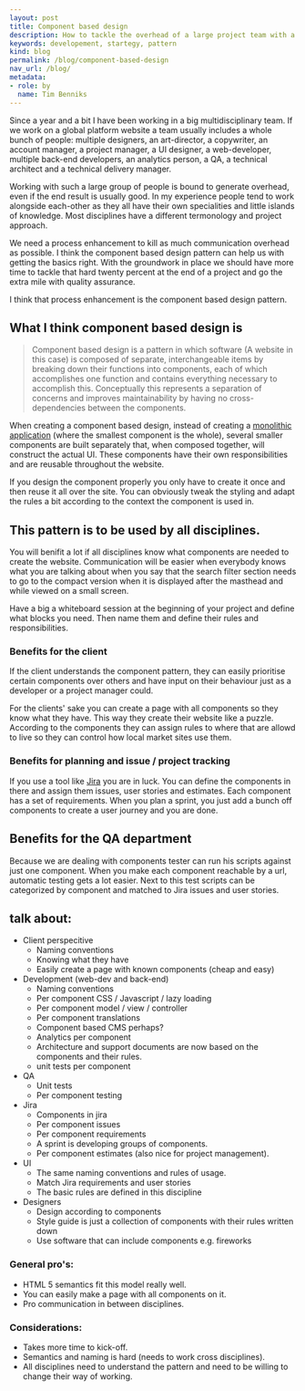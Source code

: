```yaml
---
layout: post
title: Component based design
description: How to tackle the overhead of a large project team with a pattern called component based design.
keywords: developement, startegy, pattern
kind: blog
permalink: /blog/component-based-design
nav_url: /blog/
metadata: 
- role: by
  name: Tim Benniks
---
```


Since a year and a bit I have been working in a big multidisciplinary team. If we work on a global platform website a team usually includes a whole bunch of people: multiple designers, an art-director, a copywriter, 
an account manager, a project manager, a UI designer, a web-developer, multiple back-end developers, an analytics person, a QA, a technical architect and a technical delivery manager.

Working with such a large group of people is bound to generate overhead, even if the end result is usually good. In my experience people tend to work alongside each-other as they all have their own specialities and little islands of knowledge. Most disciplines have a different termonology and project approach. 

We need a process enhancement to kill as much communication overhead as possible.
I think the component based design pattern can help us with getting the basics right. 
With the groundwork in place we should have more time to tackle that hard twenty percent at the end of a project and go the extra mile with quality assurance.

I think that process enhancement is the component based design pattern.

## What I think component based design is

>Component based design is a pattern in which software (A website in this case) is composed of separate, interchangeable items by breaking down their functions into components, each of which accomplishes one function and contains everything necessary to accomplish this. Conceptually this represents a separation of concerns and improves maintainability by having no cross-dependencies between the components.

When creating a component based design, instead of creating a [monolithic application](http://en.wikipedia.org/wiki/Monolithic_application "Monolithic application") (where the smallest component is the whole), several smaller components are built separately that, when composed together, will construct the actual UI. These components have their own responsibilities and are reusable throughout the website.

If you design the component properly you only have to create it once and then reuse it all over the site. You can obviously tweak the styling and adapt the rules a bit according to the context the component is used in.

## This pattern is to be used by all disciplines.
You will benifit a lot if all disciplines know what components are needed to create the website. Communication will be easier when everybody knows what you are talking about when you say that the search filter section needs to go to the compact version when it is displayed after the masthead and while viewed on a small screen.

Have a big a whiteboard session at the beginning of your project and define what blocks you need. Then name them and define their rules and responsibilities.

### Benefits for the client
If the client understands the component pattern, they can easily prioritise certain components over others and have input on their behaviour just as a developer or a project manager could.

For the clients' sake you can create a page with all components so they know what they have. This way they create their website like a puzzle. According to the components they can assign rules to where that are allowd to live so they can control how local market sites use them.

### Benefits for planning and issue / project tracking 
If you use a tool like [Jira](http://www.atlassian.com/jira "Jira issue and project tracking") you are in luck. You can define the components in there and assign them issues, user stories and estimates. Each component has a set of requirements. When you plan a sprint, you just add a bunch off components to create a user journey and you are done.

## Benefits for the QA department
Because we are dealing with components tester can run his scripts against just one component. When you make each component reachable by a url, automatic testing gets a lot easier. Next to this test scripts can be categorized by component and matched to Jira issues and user stories.

## talk about:
* Client perspecitive
	* Naming conventions
	* Knowing what they have
	* Easily create a page with known components (cheap and easy)
* Development (web-dev and back-end)
	* Naming conventions
	* Per component CSS / Javascript / lazy loading
	* Per component model / view / controller
	* Per component translations
	* Component based CMS perhaps?
	* Analytics per component
	* Architecture and support documents are now based on the components and their rules.
	* unit tests per component
* QA
	* Unit tests
	* Per component testing
* Jira
	* Components in jira
	* Per component issues
	* Per component requirements
	* A sprint is developing groups of components.
	* Per component estimates (also nice for project management).
* UI 
	* The same naming conventions and rules of usage.
	* Match Jira requirements and user stories
	* The basic rules are defined in this discipline
* Designers
	* Design according to components
	* Style guide is just a collection of components with their rules written down
	* Use software that can include components e.g. fireworks

### General pro's:
* HTML 5 semantics fit this model really well.
* You can easily make a page with all components on it.
* Pro communication in between disciplines.

### Considerations:
* Takes more time to kick-off.
* Semantics and naming is hard (needs to work cross disciplines).
* All disciplines need to understand the pattern and need to be willing to change their way of working.